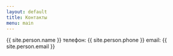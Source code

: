 ```yaml
---
layout: default
title: Контакты
menu: main
---
```

{{ site.person.name }}
телефон: {{ site.person.phone }}
email: {{ site.person.email }}

